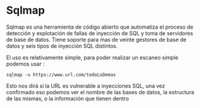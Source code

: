 # Sqlmap

Sqlmap es una herramienta de código abierto que automatiza el proceso de detección y explotación de fallas de inyección de SQL y toma de servidores de base de datos. Tiene soporte para mas de veinte gestores de base de datos y seis tipos de inyección SQL distintos.

El uso es relativamente simple, para poder realizar un escaneo simple podemos usar :

```
sqlmap -u https://www.url.com/todoLoDemas
```

Esto nos dirá si la URL es vulnerable a inyecciones SQL, una vez confirmado eso podemos ver el nombre de las bases de datos, la estructura de las mismas, o la información que tienen dentro